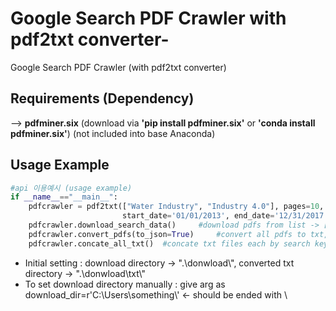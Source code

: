 # Google Search PDF Crawler with pdf2txt converter-
Google Search PDF Crawler (with pdf2txt converter)

 

## Requirements (Dependency)
--> **pdfminer.six**    (download via **'pip install pdfminer.six'** or **'conda install pdfminer.six'**)
(not included into base Anaconda)


 
## Usage Example
```python
#api 이용예시 (usage example)
if __name__=="__main__":
    pdfcrawler = pdf2txt(["Water Industry", "Industry 4.0"], pages=10, 
                         start_date='01/01/2013', end_date='12/31/2017', filetype='pdf')
    pdfcrawler.download_search_data()     #download pdfs from list -> ["Water Industry", "Industry 4.0"]
    pdfcrawler.convert_pdfs(to_json=True)     #convert all pdfs to txt, json file could be used as DataFrame
    pdfcrawler.concate_all_txt()  #concate txt files each by search keyword -> to analyze whole txt data
```

- Initial setting : download directory -> ".\donwload\\", converted txt directory -> ".\donwload\txt\\"
- To set download directory manually : give arg as download_dir=r'C:\Users\something\\'   <- should be ended with \


